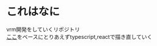 # これはなに  
vrm開発をしていくリポジトリ  
[ここ](https://github.com/FMS-Cat/three-vrm-vtuber)をベースにとりあえずtypescript,reactで描き直していく  
